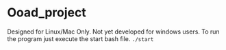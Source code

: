 # Ooad_project
Designed for Linux/Mac Only. Not yet developed for windows users.
To run the program just execute the start bash file.
```./start```